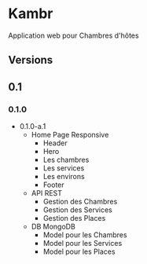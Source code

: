 # Kambr

Application web pour Chambres d'hôtes



## Versions

## 0.1

### 0.1.0

- 0.1.0-a.1
    - Home Page Responsive
        - Header
        - Hero
        - Les chambres
        - Les services
        - Les environs
        - Footer
    - API REST
        - Gestion des Chambres
        - Gestion des Services
        - Gestion des Places
    - DB MongoDB
        - Model pour les Chambres
        - Model pour les Services
        - Model pour les Places
